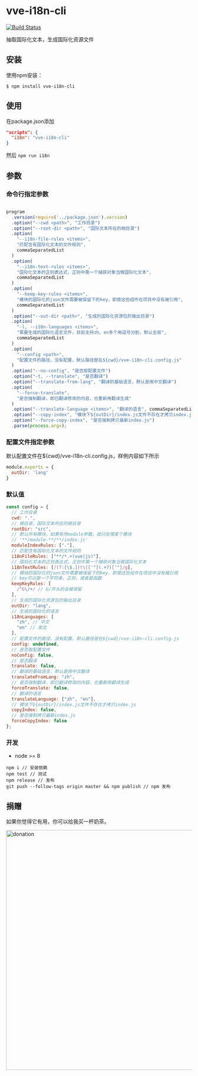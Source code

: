 # vve-i18n-cli

[![Build Status](https://travis-ci.org/vue-viewer-editor/vve-i18n-cli.svg?branch=master)](https://travis-ci.org/vue-viewer-editor/vve-i18n-cli)

抽取国际化文本，生成国际化资源文件

## 安装

使用npm安装：

```
$ npm install vve-i18n-cli
```

## 使用

在package.json添加

```json
"scripts": {
  "i18n": "vve-i18n-cli"
}
```

然后 `npm run i18n`

## 参数

### 命令行指定参数

```javascript

program
  .version(require('../package.json').version)
  .option("--cwd <path>", "工作目录")
  .option("--root-dir <path>", "国际文本所在的根目录")
  .option(
    "--i18n-file-rules <items>",
    "匹配含有国际化文本的文件规则",
    commaSeparatedList
  )
  .option(
    "--i18n-text-rules <items>",
    "国际化文本的正则表达式，正则中第一个捕获对象当做国际化文本",
    commaSeparatedList
  )
  .option(
    "--keep-key-rules <items>",
    "模块的国际化的json文件需要被保留下的key，即使这些组件在项目中没有被引用",
    commaSeparatedList
  )
  .option("--out-dir <path>", "生成的国际化资源包的输出目录")
  .option(
    "-l, --i18n-languages <items>",
    "需要生成的国际化语言文件，目前支持zh、en多个用逗号分割，默认全部",
    commaSeparatedList
  )
  .option(
    "--config <path>",
    "配置文件的路径，没有配置，默认路径是在${cwd}/vve-i18n-cli.config.js"
  )
  .option("--no-config", "是否取配置文件")
  .option("-t, --translate", "是否翻译")
  .option("--translate-from-lang", "翻译的基础语言，默认是用中文翻译")
  .option(
    "--force-translate",
    "是否强制翻译，即已翻译修改的内容，也重新用翻译生成"
  )
  .option("--translate-language <items>", "翻译的语言", commaSeparatedList)
  .option("--copy-index", "模块下${outDir}/index.js文件不存在才拷贝index.js")
  .option("--force-copy-index", "是否强制拷贝最新index.js")
  .parse(process.argv);
```

### 配置文件指定参数

默认配置文件在${cwd}/vve-i18n-cli.config.js，样例内容如下所示

```javascript
module.exports = {
  outDir: 'lang'
}
```

### 默认值

```javascript
const config = {
  // 工作目录
  cwd: ".",
  // 根目录，国际文本所在的根目录
  rootDir: "src",
  // 默认所有模块，如果有传module参数，就只处理某个模块
  // '**/module-**/**/index.js'
  moduleIndexRules: ["."],
  // 匹配含有国际化文本的文件规则
  i18nFileRules: ["**/*.+(vue|js)"],
  // 国际化文本的正则表达式，正则中第一个捕获对象当做国际化文本
  i18nTextRules: [/(?:[\$.])t\(['"](.+?)['"]/g],
  // 模块的国际化的json文件需要被保留下的key，即使这些组件在项目中没有被引用
  // key可以是一个字符串，正则，或者是函数
  keepKeyRules: [
    /^G\/+/ // G/开头的会被保留
  ],
  // 生成的国际化资源包的输出目录
  outDir: "lang",
  // 生成的国际化的语言
  i18nLanguages: [
    "zh", // 中文
    "en" // 英文
  ],
  // 配置文件的路径，没有配置，默认路径是在${cwd}/vve-i18n-cli.config.js
  config: undefined,
  // 是否取配置文件
  noConfig: false,
  // 是否翻译
  translate: false,
  // 翻译的基础语言，默认是用中文翻译
  translateFromLang: "zh",
  // 是否强制翻译，即已翻译修改的内容，也重新用翻译生成
  forceTranslate: false,
  // 翻译的语言
  translateLanguage: ["zh", "en"],
  // 模块下${outDir}/index.js文件不存在才拷贝index.js
  copyIndex: false,
  // 是否强制拷贝最新index.js
  forceCopyIndex: false
};
```


### 开发

- node >= 8

```
npm i // 安装依赖
npm test // 测试
npm release // 发布
git push --follow-tags origin master && npm publish // npm 发布
```

## 捐赠

如果你觉得它有用，你可以给我买一杯奶茶。

<img width="650" src="https://raw.githubusercontent.com/vue-viewer-editor/vve-i18n-cli/master/qrcode-donation.png" alt="donation">
